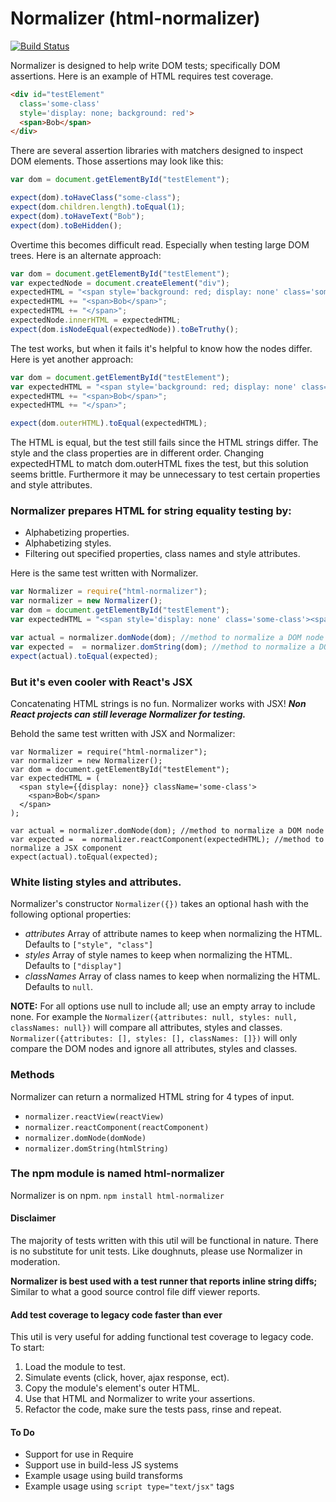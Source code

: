 # Normalizer (html-normalizer)

[![Build Status](https://travis-ci.org/TimothyRHuertas/normalizer.svg?branch=master)](https://travis-ci.org/TimothyRHuertas/normalizer)

Normalizer is designed to help write DOM tests; specifically DOM assertions.  Here is an example of HTML requires test coverage.

```html
<div id="testElement" 
  class='some-class' 
  style='display: none; background: red'>
  <span>Bob</span>
</div>
```

There are several assertion libraries with matchers designed to inspect DOM elements.  Those assertions may look like this:

```javascript
var dom = document.getElementById("testElement"); 

expect(dom).toHaveClass("some-class");
expect(dom.children.length).toEqual(1);
expect(dom).toHaveText("Bob");
expect(dom).toBeHidden();
```

Overtime this becomes difficult read.  Especially when testing large DOM trees.  Here is an alternate approach: 

```javascript
var dom = document.getElementById("testElement"); 
var expectedNode = document.createElement("div");
expectedHTML = "<span style='background: red; display: none' class='some-class'>";
expectedHTML += "<span>Bob</span>";
expectedHTML += "</span>";
expectedNode.innerHTML = expectedHTML;
expect(dom.isNodeEqual(expectedNode)).toBeTruthy(); 
```

The test works, but when it fails it's helpful to know how the nodes differ. Here is yet another approach:

```javascript
var dom = document.getElementById("testElement"); 
var expectedHTML = "<span style='background: red; display: none' class='some-class'>";
expectedHTML += "<span>Bob</span>";
expectedHTML += "</span>";

expect(dom.outerHTML).toEqual(expectedHTML); 
``` 

The HTML is equal, but the test still fails since the HTML strings differ.  The style and the class properties are in different order.  Changing expectedHTML to match dom.outerHTML fixes the test, but this solution seems brittle.  Furthermore it may be unnecessary to test certain properties and style attributes.  


### Normalizer prepares HTML for string equality testing by:

* Alphabetizing properties.
* Alphabetizing styles. 
* Filtering out specified properties, class names and style attributes.

Here is the same test written with Normalizer.

```javascript
var Normalizer = require("html-normalizer");
var normalizer = new Normalizer();
var dom = document.getElementById("testElement"); 
var expectedHTML = "<span style='display: none' class='some-class'><span>Bob</span></span>";

var actual = normalizer.domNode(dom); //method to normalize a DOM node
var expected =  = normalizer.domString(dom); //method to normalize a DOM string
expect(actual).toEqual(expected); 
```

### But it's even cooler with React's JSX

Concatenating HTML strings is no fun.  Normalizer works with JSX!  ***Non React projects can still leverage Normalizer for testing.***  

Behold the same test written with JSX and Normalizer:

```JSX
var Normalizer = require("html-normalizer");
var normalizer = new Normalizer();
var dom = document.getElementById("testElement"); 
var expectedHTML = (
  <span style={{display: none}} className='some-class'>
    <span>Bob</span>
  </span>
);

var actual = normalizer.domNode(dom); //method to normalize a DOM node
var expected =  = normalizer.reactComponent(expectedHTML); //method to normalize a JSX component
expect(actual).toEqual(expected); 
```

### White listing styles and attributes.

Normalizer's constructor `Normalizer({})` takes an optional hash with the following optional properties:
* *attributes* Array of attribute names to keep when normalizing the HTML.  Defaults to `["style", "class"]`
* *styles* Array of style names to keep when normalizing the HTML.  Defaults to `["display"]`
* *classNames* Array of class names to keep when normalizing the HTML.  Defaults to `null`.

**NOTE:**  For all options use null to include all; use an empty array to include none. For example the `Normalizer({attributes: null, styles: null, classNames: null})` will compare all attributes, styles and classes.  `Normalizer({attributes: [], styles: [], classNames: []})` will only compare the DOM nodes and ignore all attributes, styles and classes.



### Methods

Normalizer can return a normalized HTML string for 4 types of input.  

* `normalizer.reactView(reactView)` 
* `normalizer.reactComponent(reactComponent)`
* `normalizer.domNode(domNode)`
* `normalizer.domString(htmlString)`

### The npm module is named html-normalizer

Normalizer is on npm.  `npm install html-normalizer`

#### Disclaimer

The majority of tests written with this util will be functional in nature.  There is no substitute for unit tests.  Like doughnuts, please use Normalizer in moderation. 

**Normalizer is best used with a test runner that reports inline string diffs;** Similar to what a good source control file diff viewer reports.  

#### Add test coverage to legacy code faster than ever

This util is very useful for adding functional test coverage to legacy code.  To start:

1.  Load the module to test.
2.  Simulate events (click, hover, ajax response, ect).
3.  Copy the module's element's outer HTML.
4.  Use that HTML and Normalizer to write your assertions. 
5.  Refactor the code, make sure the tests pass, rinse and repeat.

#### To Do

* Support for use in Require
* Support use in build-less JS systems
* Example usage using build transforms
* Example usage using `script type="text/jsx"` tags






